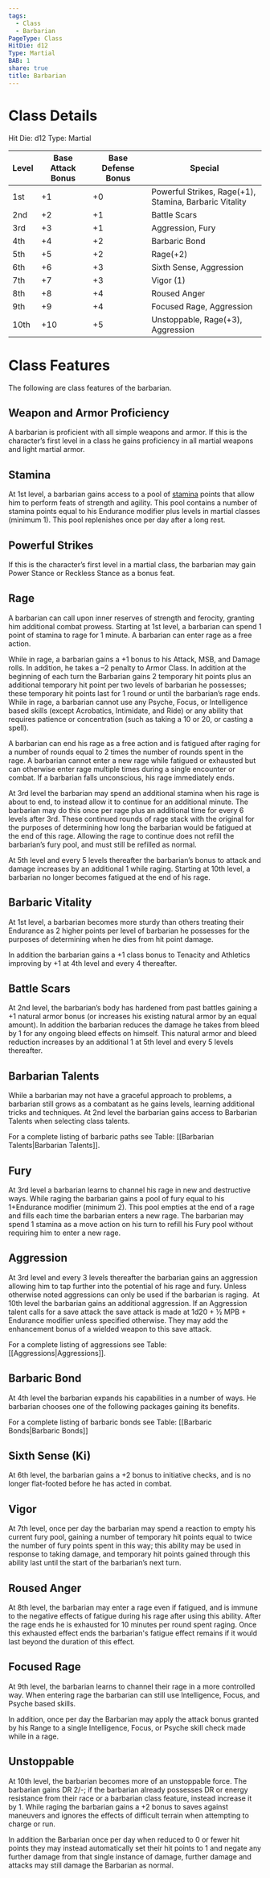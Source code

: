 ```yaml
---
tags:
  - Class
  - Barbarian
PageType: Class
HitDie: d12
Type: Martial
BAB: 1
share: true
title: Barbarian
---
```

# Class Details
Hit Die:  d12
Type: Martial

| Level | Base Attack Bonus | Base Defense Bonus | Special                                                |
| ----- | ----------------- | ------------------ | ------------------------------------------------------ |
| 1st   | +1                | +0                 | Powerful Strikes, Rage(+1), Stamina, Barbaric Vitality |
| 2nd   | +2                | +1                 | Battle Scars                                           |
| 3rd   | +3                | +1                 | Aggression, Fury                                       |
| 4th   | +4                | +2                 | Barbaric Bond                                          |
| 5th   | +5                | +2                 | Rage(+2)                                               |
| 6th   | +6                | +3                 | Sixth Sense, Aggression                                |
| 7th   | +7                | +3                 | Vigor (1)                                              |
| 8th   | +8                | +4                 | Roused Anger                                           |
| 9th   | +9                | +4                 | Focused Rage, Aggression                               |
| 10th  | +10               | +5                 | Unstoppable, Rage(+3), Aggression                      |

# Class Features

The following are class features of the barbarian. 

## Weapon and Armor Proficiency

A barbarian is proficient with all simple weapons and armor. If this is the character’s first level in a class he gains proficiency in all martial weapons and light martial armor.

## Stamina

At 1st level, a barbarian gains access to a pool of <a href="/Rules/Combat%20Rules/Combat%20Statistics/#stamina">stamina</a> points that allow him to perform feats of strength and agility. This pool contains a number of stamina points equal to his Endurance modifier plus levels in martial classes (minimum 1). This pool replenishes once per day after a long rest.
## Powerful Strikes

If this is the character’s first level in a martial class, the barbarian may gain Power Stance or Reckless Stance as a bonus feat.
## Rage

A barbarian can call upon inner reserves of strength and ferocity, granting him additional combat prowess. Starting at 1st level, a barbarian can spend 1 point of stamina to rage for 1 minute. A barbarian can enter rage as a free action.

While in rage, a barbarian gains a +1 bonus to his Attack, MSB, and Damage rolls. In addition, he takes a –2 penalty to Armor Class. In addition at the beginning of each turn the Barbarian gains 2 temporary hit points plus an additional temporary hit point per two levels of barbarian he possesses; these temporary hit points last for 1 round or until the barbarian’s rage ends. While in rage, a barbarian cannot use any Psyche, Focus, or Intelligence based skills (except Acrobatics, Intimidate, and Ride) or any ability that requires patience or concentration (such as taking a 10 or 20, or casting a spell).

A barbarian can end his rage as a free action and is fatigued after raging for a number of rounds equal to 2 times the number of rounds spent in the rage. A barbarian cannot enter a new rage while fatigued or exhausted but can otherwise enter rage multiple times during a single encounter or combat. If a barbarian falls unconscious, his rage immediately ends.

At 3rd level the barbarian may spend an additional stamina when his rage is about to end, to instead allow it to continue for an additional minute. The barbarian may do this once per rage plus an additional time for every 6 levels after 3rd. These continued rounds of rage stack with the original for the purposes of determining how long the barbarian would be fatigued at the end of this rage. Allowing the rage to continue does not refill the barbarian’s fury pool, and must still be refilled as normal.

At 5th level and every 5 levels thereafter the barbarian’s bonus to attack and damage increases by an additional 1 while raging. Starting at 10th level, a barbarian no longer becomes fatigued at the end of his rage.

## Barbaric Vitality

At 1st level, a barbarian becomes more sturdy than others treating their Endurance as 2 higher points per level of barbarian he possesses for the purposes of determining when he dies from hit point damage.

In addition the barbarian gains a +1 class bonus to Tenacity and Athletics improving by +1 at 4th level and every 4 thereafter.
## Battle Scars

At 2nd level, the barbarian’s body has hardened from past battles gaining a +1 natural armor bonus (or increases his existing natural armor by an equal amount). In addition the barbarian reduces the damage he takes from bleed by 1 for any ongoing bleed effects on himself. This natural armor and bleed reduction increases by an additional 1 at 5th level and every 5 levels thereafter.
## Barbarian Talents

While a barbarian may not have a graceful approach to problems, a barbarian still grows as a combatant as he gains levels, learning additional tricks and techniques. At 2nd level the barbarian gains access to Barbarian Talents when selecting class talents.

For a complete listing of barbaric paths see Table: [[Barbarian Talents|Barbarian Talents]].
## Fury

At 3rd level a barbarian learns to channel his rage in new and destructive ways. While raging the barbarian gains a pool of fury equal to his 1+Endurance modifier (minimum 2). This pool empties at the end of a rage and fills each time the barbarian enters a new rage. The barbarian may spend 1 stamina as a move action on his turn to refill his Fury pool without requiring him to enter a new rage.
## Aggression

At 3rd level and every 3 levels thereafter the barbarian gains an aggression allowing him to tap further into the potential of his rage and fury. Unless otherwise noted aggressions can only be used if the barbarian is raging.  At 10th level the barbarian gains an additional aggression. If an Aggression talent calls for a save attack the save attack is made at 1d20 + ½ MPB + Endurance modifier unless specified otherwise. They may add the enhancement bonus of a wielded weapon to this save attack.

For a complete listing of aggressions see Table: [[Aggressions|Aggressions]].
## Barbaric Bond

At 4th level the barbarian expands his capabilities in a number of ways. He barbarian chooses one of the following packages gaining its benefits.

For a complete listing of barbaric bonds see Table: [[Barbaric Bonds|Barbaric Bonds]]
## Sixth Sense (Ki)

At 6th level, the barbarian gains a +2 bonus to initiative checks, and is no longer flat-footed before he has acted in combat.
## Vigor

At 7th level, once per day the barbarian may spend a reaction to empty his current fury pool, gaining a number of temporary hit points equal to twice the number of fury points spent in this way; this ability may be used in response to taking damage, and temporary hit points gained through this ability last until the start of the barbarian’s next turn.
## Roused Anger

At 8th level, the barbarian may enter a rage even if fatigued, and is immune to the negative effects of fatigue during his rage after using this ability. After the rage ends he is exhausted for 10 minutes per round spent raging. Once this exhausted effect ends the barbarian's fatigue effect remains if it would last beyond the duration of this effect.
## Focused Rage

At 9th level, the barbarian learns to channel their rage in a more controlled way. When entering rage the barbarian can still use Intelligence, Focus, and Psyche based skills. 

In addition, once per day the Barbarian may apply the attack bonus granted by his Range to a single Intelligence, Focus, or Psyche skill check made while in a rage.
## Unstoppable

At 10th level, the barbarian becomes more of an unstoppable force. The barbarian gains DR 2/-; if the barbarian already possesses DR or energy resistance from their race or a barbarian class feature, instead increase it by 1. While raging the barbarian gains a +2 bonus to saves against maneuvers and ignores the effects of difficult terrain when attempting to charge or run.

In addition the Barbarian once per day when reduced to 0 or fewer hit points they may instead automatically set their hit points to 1 and negate any further damage from that single instance of damage, further damage and attacks may still damage the Barbarian as normal.